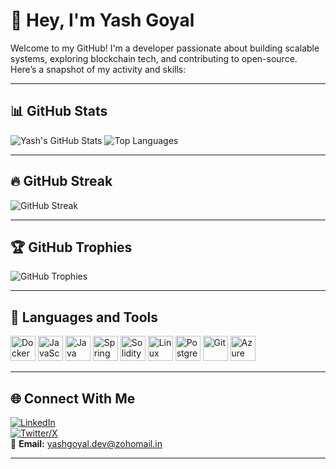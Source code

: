 # 👋 Hey, I'm Yash Goyal

Welcome to my GitHub! I'm a developer passionate about building scalable systems, exploring blockchain tech, and contributing to open-source. Here’s a snapshot of my activity and skills:

---

## 📊 GitHub Stats

![Yash's GitHub Stats](https://github-readme-stats.vercel.app/api?username=yashgoyal0110&show_icons=true&theme=radical)
![Top Languages](https://github-readme-stats.vercel.app/api/top-langs/?username=yashgoyal0110&layout=compact&theme=radical)

---
## 🔥 GitHub Streak

![GitHub Streak](https://github-readme-streak-stats.herokuapp.com/?user=yashgoyal0110&theme=radical)

---

## 🏆 GitHub Trophies

![GitHub Trophies](https://github-profile-trophy.vercel.app/?username=yashgoyal0110&theme=monokai&no-frame=true&column=4)

---

## 🧰 Languages and Tools

<p align="left">
  <img src="https://cdn.jsdelivr.net/gh/devicons/devicon/icons/docker/docker-original.svg" width="40" alt="Docker"/>
  <img src="https://cdn.jsdelivr.net/gh/devicons/devicon/icons/javascript/javascript-original.svg" width="40" alt="JavaScript"/>
  <img src="https://cdn.jsdelivr.net/gh/devicons/devicon/icons/java/java-original.svg" width="40" alt="Java"/>
  <img src="https://cdn.jsdelivr.net/gh/devicons/devicon/icons/spring/spring-original.svg" width="40" alt="Spring Boot"/>
  <img src="https://cdn.jsdelivr.net/gh/devicons/devicon/icons/solidity/solidity-original.svg" width="40" alt="Solidity"/>
  <img src="https://cdn.jsdelivr.net/gh/devicons/devicon/icons/linux/linux-original.svg" width="40" alt="Linux"/>
  <img src="https://cdn.jsdelivr.net/gh/devicons/devicon/icons/postgresql/postgresql-original.svg" width="40" alt="PostgreSQL"/>
  <img src="https://cdn.jsdelivr.net/gh/devicons/devicon/icons/git/git-original.svg" width="40" alt="Git"/>
  <img src="https://cdn.jsdelivr.net/gh/devicons/devicon/icons/azure/azure-original.svg" width="40" alt="Azure"/>
</p>

---

## 🌐 Connect With Me

[![LinkedIn](https://img.shields.io/badge/LinkedIn-blue?logo=linkedin&style=for-the-badge)](https://www.linkedin.com/in/yashgoyal0110)  
[![Twitter/X](https://img.shields.io/badge/X-black?logo=x&style=for-the-badge)](https://x.com/yashgoyal0110)  
📧 **Email:** yashgoyal.dev@zohomail.in

---

